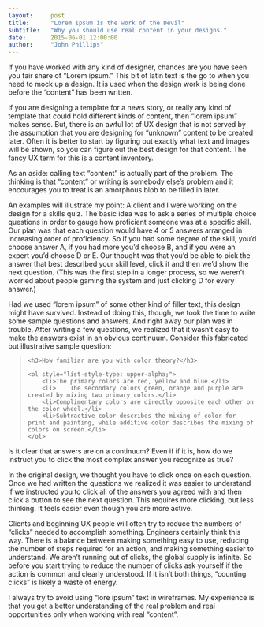 ```yaml
---
layout:     post
title:      "Lorem Ipsum is the work of the Devil"
subtitle:   "Why you should use real content in your designs."
date:       2015-06-01 12:00:00
author:     "John Phillips"
---
```


If you have worked with any kind of designer, chances are you have seen you fair share of “Lorem ipsum.” This bit of latin text is the go to when you need to mock up a design. It is used when the design work is being done before the “content” has been written.

If you are designing a template for a news story, or really any kind of template that could hold different kinds of content, then “lorem ipsum” makes sense. But, there is an awful lot of UX design that is not served by the assumption that you are designing for “unknown” content to be created later. Often it is better to start by figuring out exactly what text and images will be shown, so you can figure out the best design for that content. The fancy UX term for this is a content inventory.

As an aside: calling text “content” is actually part of the problem. The thinking is that “content” or writing is somebody else’s problem and it encourages you to treat is an amorphous blob to be filled in later.

An examples will illustrate my point: A client and I were working on the design for a skills quiz. The basic idea was to ask a series of multiple choice questions in order to gauge how proficient someone was at a specific skill. Our plan was that each question would have 4 or 5 answers arranged in increasing order of proficiency. So if you had some degree of the skill, you’d choose answer A, if you had more you’d choose B, and if you were an expert you’d choose D or E. Our thought was that you’d be able to pick the answer that best described your skill level, click it and then we’d show the next question. (This was the first step in a longer process, so we weren’t worried about people gaming the system and just clicking D for every answer.)

Had we used “lorem ipsum” of some other kind of filler text, this design might have survived. Instead of doing this, though, we took the time to write some sample questions and answers. And right away our plan was in trouble. After writing a few questions, we realized that it wasn’t easy to make the answers exist in an obvious continuum. Consider this fabricated but illustrative sample question:

<blockquote>

	<h3>How familiar are you with color theory?</h3>
	
	<ol style="list-style-type: upper-alpha;">
		<li>The primary colors are red, yellow and blue.</li>
		<li>	The secondary colors green, orange and purple are created by mixing two primary colors.</li>
		<li>Complimentary colors are directly opposite each other on the color wheel.</li>
		<li>Subtractive color describes the mixing of color for print and painting, while additive color describes the mixing of colors on screen.</li>
	</ol>
	
</blockquote>	

Is it clear that answers are on a continuum? Even if if it is, how do we instruct you to click the most complex answer you recognize as true? 

In the original design, we thought you have to click once on each question. Once we had written the questions we realized it was easier to understand if we instructed you to click all of the answers you agreed with and then click a button to see the next question. This requires more clicking, but less thinking. It feels easier even though you are more active.

Clients and beginning UX people will often try to reduce the numbers of “clicks” needed to accomplish something. Engineers certainly think this way. There is a balance between making something easy to use, reducing the number of steps required for an action, and making something easier to understand.  We aren’t running out of clicks, the global supply is infinite. So before you start trying to reduce the number of clicks ask yourself if the action is common and clearly understood. If it isn’t both things, “counting clicks” is likely a waste of energy.

I always try to avoid using “lore ipsum” text in wireframes. My experience is that you get a better understanding of the real problem and real opportunities only when working with real “content”.